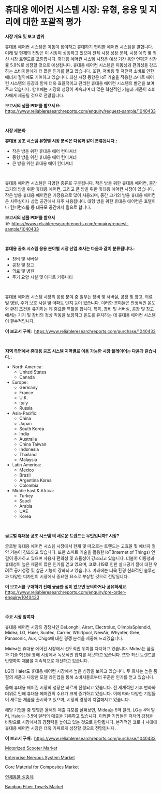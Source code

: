 <p><h1>휴대용 에어컨 시스템 시장: 유형, 응용 및 지리에 대한 포괄적 평가</h1></p><p><strong>시장 개요 및 보고 범위</strong></p>
<p><p>휴대용 에어컨 시스템은 이동이 용이하고 휴대하기 편리한 에어컨 시스템을 말합니다. 미래 및 현재의 전망은 이 시장이 성장하고 있으며 전체 시장 성장 분석, 시장 예측 및 최신 시장 트렌드를 포함합니다. 휴대용 에어컨 시스템 시장은 예상 기간 동안 연평균 성장률 5.9%로 성장할 것으로 예상됩니다. 휴대용 에어컨 시스템은 이동성과 편의성을 강조하는 소비자들에게 더 많은 인기를 끌고 있습니다. 또한, 저비용 및 저전력 소비로 인한 에너지 절약에도 기여하고 있습니다. 최신 시장 동향은 IoT 기술을 적용한 스마트 에어컨 시스템의 등장과 함께 더욱 효율적이고 편리한 휴대용 에어컨 시스템의 발전을 보여주고 있습니다. 향후에는 시장의 성장이 계속되며 더 많은 혁신적인 기술과 제품이 소비자에게 제공될 것으로 전망됩니다.</p></p>
<p><strong>보고서의 샘플 PDF를 받으세요:</strong> <a href="https://www.reliableresearchreports.com/enquiry/request-sample/1040433">https://www.reliableresearchreports.com/enquiry/request-sample/1040433</a></p>
<p>&nbsp;</p>
<p><strong>시장 세분화</strong></p>
<p><strong>휴대용 공조 시스템 유형별 시장 분석은 다음과 같이 분류됩니다.:</strong></p>
<p><ul><li>작은 방을 위한 휴대용 에어 컨디셔너</li><li>중형 방을 위한 휴대용 에어 컨디셔너</li><li>큰 방을 위한 휴대용 에어 컨디셔너</li></ul></p>
<p>&nbsp;</p>
<p><p>휴대용 에어컨 시스템은 다양한 종류로 구분됩니다. 작은 방을 위한 휴대용 에어컨, 중간 크기의 방을 위한 휴대용 에어컨, 그리고 큰 방을 위한 휴대용 에어컨 시장이 있습니다. 작은 방용 휴대용 에어컨은 가정용으로 많이 사용되며, 중간 크기의 방용 휴대용 에어컨은 사무실이나 상업 공간에서 자주 사용됩니다. 대형 방을 위한 휴대용 에어컨은 호텔이나 컨퍼런스룸 등 대규모 공간에서 필요로 합니다.</p></p>
<p><strong>보고서의 샘플 PDF를 받으세요:</strong>&nbsp;<a href="https://www.reliableresearchreports.com/enquiry/request-sample/1040433">https://www.reliableresearchreports.com/enquiry/request-sample/1040433</a></p>
<p>&nbsp;</p>
<p><strong> 휴대용 공조 시스템 응용 분야별 시장 산업 조사는 다음과 같이 분류됩니다.:</strong></p>
<p><ul><li>장비 및 서버실</li><li>공장 및 창고</li><li>의료 및 병원</li><li>주거 요양 시설 및 아파트 커뮤니티</li></ul></p>
<p>&nbsp;</p>
<p><p>휴대용 에어컨 시스템 시장의 응용 분야 중 일부는 장비 및 서버실, 공장 및 창고, 의료 및 병원, 주거 보호 시설 및 아파트 단지 등이 있습니다. 이러한 분야들은 안정적인 온도와 환경 조건을 유지하는 데 중요한 역할을 합니다. 특히, 장비 및 서버실, 공장 및 창고에서는 기기 및 장비의 정상 작동을 보장하고 온도를 유지하는 데 휴대용 에어컨 시스템이 필수적입니다.</p></p>
<p><strong>이 보고서 구매:</strong>&nbsp; <a href="https://www.reliableresearchreports.com/purchase/1040433">https://www.reliableresearchreports.com/purchase/1040433</a></p>
<p>&nbsp;</p>
<p><strong>지역 측면에서 휴대용 공조 시스템 지역별로 이용 가능한 시장 플레이어는 다음과 같습니다.:</strong></p>
<p><ul>
    <li>
        North America:
        <ul>
            <li>United States</li>
            <li>Canada</li>
        </ul>
    </li>
    <li>
        Europe:
        <ul>
            <li>Germany</li>
            <li>France</li>
            <li>U.K.</li>
            <li>Italy</li>
            <li>Russia</li>
        </ul>
    </li>
    <li>
        Asia-Pacific:
        <ul>
            <li>China</li>
            <li>Japan</li>
            <li>South Korea</li>
            <li>India</li>
            <li>Australia</li>
            <li>China Taiwan</li>
            <li>Indonesia</li>
            <li>Thailand</li>
            <li>Malaysia</li>
        </ul>
    </li>
    <li>
        Latin America:
        <ul>
            <li>Mexico</li>
            <li>Brazil</li>
            <li>Argentina Korea</li>
            <li>Colombia</li>
        </ul>
    </li>
    <li>
        Middle East & Africa:
        <ul>
            <li>Turkey</li>
            <li>Saudi</li>
            <li>Arabia</li>
            <li>UAE</li>
            <li>Korea</li>
        </ul>
    </li>
    </ul></p>
<p>&nbsp;</p>
<p><strong>글로벌 휴대용 공조 시스템 의 새로운 트렌드는 무엇입니까? 시장?</strong></p>
<p><p>글로벌 휴대용 에어컨 시스템 시장에서 현재 및 떠오르는 트렌드는 고효율 및 에너지 절약 기능이 강조되고 있습니다. 또한 스마트 기술을 활용한 IoT(Internet of Things) 연결이 증가하고 있으며 사용자 편의성 및 효율성이 강조되고 있습니다. 더불어 이동성과 휴대성이 높은 제품이 많은 인기를 얻고 있으며, 코로나19로 인한 실내공기 질에 대한 우려로 공기청정 및 살균 기능이 강화되고 있습니다. 미래에는 더욱 환경 친화적인 솔루션과 다양한 디자인이 시장에서 중요한 요소로 부상할 것으로 전망됩니다.</p></p>
<p><strong>이 보고서를 구매하기 전에 궁금한 점이 있으면 문의하거나 공유하세요.</strong>- <a href="https://www.reliableresearchreports.com/enquiry/pre-order-enquiry/1040433">https://www.reliableresearchreports.com/enquiry/pre-order-enquiry/1040433</a></p>
<p>&nbsp;</p>
<p><strong>주요 시장 참여자</strong></p>
<p><p>휴대용 에어컨 시장의 경쟁사인 DeLonghi, Airart, Electrolux, OlimpiaSplendid, Midea, LG, Haier, Suntec, Carrier, Whirlpool, NewAir, Whynter, Gree, Panasonic, Aux, Chigo에 대한 경쟁 분석을 제공해 드리겠습니다.</p><p>Midea는 휴대용 에어컨 시장에서 선도적인 위치를 차지하고 있습니다. Midea는 품질과 기술 혁신을 통해 시장에서 독보적인 입지를 확보하고 있습니다. 또한 최신 트렌드를 반영하여 제품을 지속적으로 개선하고 있습니다.</p><p>LG와 Haier도 휴대용 에어컨 시장에서 높은 성장을 보이고 있습니다. 두 회사는 높은 품질의 제품과 다양한 모델 라인업을 통해 소비자들로부터 꾸준한 인기를 얻고 있습니다.</p><p>올해 휴대용 에어컨 시장의 성장은 빠르게 진행되고 있습니다. 전 세계적인 기후 변화와 더위로 인해 휴대용 에어컨의 수요가 크게 증가하고 있습니다. 이에 따라 다양한 기업들이 새로운 제품을 출시하고 있으며, 시장의 경쟁이 치열해지고 있습니다.</p><p>해당 기업들 중 몇몇은 올해의 매출 규모를 살펴보면, Midea는 5억 달러, LG는 4억 달러, Haier는 3.5억 달러의 매출을 기록하고 있습니다. 이러한 기업들은 각각의 강점을 바탕으로 시장에서의 경쟁력을 높이고 있는 것으로 판단됩니다. 본격적인 코로나 시대에 휴대용 에어컨 시장은 더욱 가파르게 성장할 것으로 전망됩니다.</p></p>
<p><strong>이 보고서 구매:</strong>&nbsp;&nbsp;<a href="https://www.reliableresearchreports.com/purchase/1040433">https://www.reliableresearchreports.com/purchase/1040433</a></p>
<p><p><a href="https://view.publitas.com/reportprime-1/motorized-scooter-market-size-evaluating-its-market-trends-growth-and-projections-2023-2030/">Motorized Scooter Market</a></p><p><a href="https://issuu.com/reportprime-2/docs/enterprise-nervous-system-market-size-2030.pptx">Enterprise Nervous System Market</a></p><p><a href="https://github.com/irfadac/Market-Research-Report-List-2/blob/main/core-material-for-composites-market.md">Core Material for Composites Market</a></p><p><a href="https://github.com/lkwggful07722/Market-Research-Report-List-1/blob/main/3949148190374.md">연체동물 살충제</a></p><p><a href="https://full-wildebeest-80b.notion.site/Bamboo-Fiber-Towels-Market-Research-Report-Unlocks-Analysis-on-the-Market-Financial-Status-Market-S-f69fac1e2e57443d869d7716a3c0481d">Bamboo Fiber Towels Market</a></p></p>
